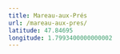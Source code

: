 ```yaml
---
title: Mareau-aux-Prés
url: /mareau-aux-pres/
latitude: 47.84695
longitude: 1.7993400000000002
---
```


